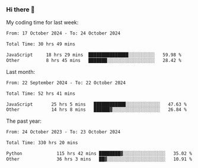 ### Hi there 👋

My coding time for last week:

<!--START_SECTION:week-->

```txt
From: 17 October 2024 - To: 24 October 2024

Total Time: 30 hrs 49 mins

JavaScript     18 hrs 29 mins  ███████████████░░░░░░░░░░   59.98 %
Other          8 hrs 45 mins   ███████░░░░░░░░░░░░░░░░░░   28.42 %
```

<!--END_SECTION:week-->

Last month:

<!--START_SECTION:month-->

```txt
From: 22 September 2024 - To: 22 October 2024

Total Time: 52 hrs 41 mins

JavaScript       25 hrs 5 mins   ████████████░░░░░░░░░░░░░   47.63 %
Other            14 hrs 8 mins   ██████▓░░░░░░░░░░░░░░░░░░   26.84 %
```

<!--END_SECTION:month-->

The past year:

<!--START_SECTION:year-->

```txt
From: 24 October 2023 - To: 23 October 2024

Total Time: 330 hrs 20 mins

Python             115 hrs 42 mins ████████▓░░░░░░░░░░░░░░░░   35.02 %
Other              36 hrs 3 mins   ██▓░░░░░░░░░░░░░░░░░░░░░░   10.91 %
```

<!--END_SECTION:year-->
